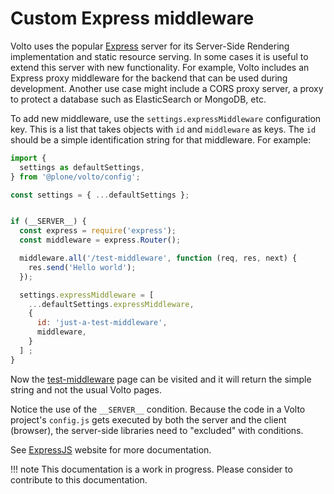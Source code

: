 # Custom Express middleware

Volto uses the popular [Express](https://expressjs.com/) server for its
Server-Side Rendering implementation and static resource serving.
In some cases it is useful to extend this
server with new functionality. For example, Volto includes an Express proxy
middleware for the backend that can be used during development. Another use
case might include a CORS proxy server, a proxy to protect a database such as
ElasticSearch or MongoDB, etc.

To add new middleware, use the ``settings.expressMiddleware`` configuration
key. This is a list that takes objects with ``id`` and ``middleware`` as
keys. The ``id`` should be a simple identification string for that
middleware. For example:

```js
import {
  settings as defaultSettings,
} from '@plone/volto/config';

const settings = { ...defaultSettings };


if (__SERVER__) {
  const express = require('express');
  const middleware = express.Router();

  middleware.all('/test-middleware', function (req, res, next) {
    res.send('Hello world');
  });

  settings.expressMiddleware = [
    ...defaultSettings.expressMiddleware,
    {
      id: 'just-a-test-middleware',
      middleware,
    }
  ] ;
}
```

Now the [test-middleware](http://localhost:3000/test-middleware) page can be
visited and it will return the simple string and not the usual Volto pages.

Notice the use of the ``__SERVER__`` condition. Because the code in a Volto
project's ``config.js`` gets executed by both the server and the client
(browser), the server-side libraries need to "excluded" with conditions.

See [ExpressJS](https://expressjs.com/) website for more documentation.

!!! note
    This documentation is a work in progress. Please consider to contribute to this documentation.
